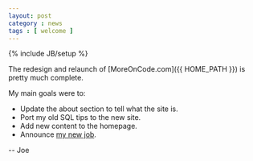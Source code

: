 ```yaml
---
layout: post
category : news
tags : [ welcome ]
---
```

{% include JB/setup %}

The redesign and relaunch of [MoreOnCode.com]({{ HOME_PATH }}) is pretty much complete.

My main goals were to:

* Update the about section to tell what the site is.
* Port my old SQL tips to the new site.
* Add new content to the homepage.
* Announce <a href="http://www.thoughtworks.com/" target="_blank">my new job</a>.

-- Joe